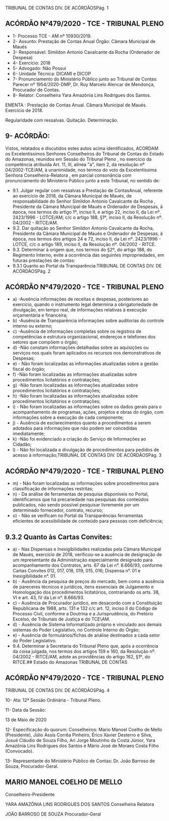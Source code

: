 TRIBUNAL DE CONTAS DIV. DE ACÓRDÃOSPág. 1

## ACÓRDÃO Nº479/2020 - TCE - TRIBUNAL PLENO

- 1- Processo TCE - AM nº 10930/2019.
- 2- Assunto: Prestação de Contas Anual Órgão: Câmara Municipal de Maués
- 3- Responsável: Simildon Antonio Cavalcante da Rocha (Ordenador de Despesa)
- 4- Exercício: 2018
- 5- Advogado: Não Possui
- 6- Unidade Técnica: DICAMI e DICOP
- 7- Pronunciamento  do  Ministério  Público  junto  ao  Tribunal  de  Contas: Parecer  nº 1954/2020-DMP, Dr. Ruy Marcelo Alencar de Mendonça, Procurador de Contas.
- 8- Relator: Conselheira Yara Amazônia Lins Rodrigues dos Santos.

EMENTA : Prestação  de  Contas  Anual. Câmara Municipal de Maués. Exercício de 2018.

Regularidade com ressalvas. Quitação. Determinação.

## 9- ACÓRDÃO:

Vistos, relatados e discutidos estes autos acima identificados, ACORDAM os Excelentíssimos Senhores Conselheiros do Tribunal de Contas do Estado do Amazonas, reunidos em Sessão do Tribunal Pleno , no exercício da competência atribuída Art. 11, III, alínea "a", item 2, da resolução nº 04/2002-TCE/AM, à unanimidade, nos termos do voto da Excelentíssima Senhora Conselheira-Relatora , em parcial consonância com pronunciamento do Ministério Público junto a este Tribunal, no sentido de:

- 9.1. Julgar regular com ressalvas a Prestação de ContasAnual, referente ao exercício de 2018, da Câmara Municipal de Maués, de responsabilidade do Senhor Simildon Antonio Cavalcante da Rocha , Presidente  da  Câmara  Municipal  de  Maués  e  Ordenador  de Despesas, à época, nos termos do artigo 1º, inciso II, e artigo 22, inciso II, da Lei nº. 2423/1996 - LOTCE/AM; c/c o artigo 188, §1º, inciso II, da Resolução nº. 04/2002 - RITCE/AM.
- 9.2. Dar quitação ao Senhor Simildon Antonio Cavalcante da Rocha, Presidente  da  Câmara  Municipal  de  Maués  e  Ordenador  de Despesas, à época, nos termos dos artigos 24 e 72, inciso II, da Lei nº. 2423/1996 - LOTCE, c/c o artigo 189, inciso II, da Resolução nº. 04/2002 - RITCE.
- 9.3. Determinar à  origem que,  nos  termos  do  §2º,  do  artigo  188,  do Regimento Interno, evite a ocorrência das seguintes impropriedades, em futuras prestações de contas:
- 9.3.1 Quanto ao Portal da Transparência:TRIBUNAL DE CONTAS DIV. DE ACÓRDÃOSPág. 2

## ACÓRDÃO Nº479/2020 - TCE - TRIBUNAL PLENO

- a) -Ausência  informações  de  receitas  e  despesas,  posteriores  ao exercício, quando o instrumento legal determina a obrigatoriedade de divulgação,  em  tempo  real,  de  informações  relativas  à  execução orçamentária e financeira;
- b) -Ausência  de  Transparência  informações  sobre  auditorias  do controle interno ou externo;
- c) -Ausência de informações completas sobre os registros de competências e estrutura organizacional, endereços e telefones dos setores que compõem o órgão;
- d) -Não  constam  informações  detalhadas  sobre  as  aquisições  ou serviços nos quais foram aplicados os recursos nos demonstrativos de Despesas;
- e) - Não foram localizadas as informações atualizadas sobre a gestão fiscal do órgão;
- f) -Não foram localizadas as informações atualizadas sobre procedimentos licitatórios e contratações;
- g) -Não foram localizadas as informações atualizadas sobre procedimentos licitatórios e contratações;
- h) -Não foram localizadas as informações atualizadas sobre procedimentos licitatórios e contratações;
- i) - Não foram localizadas as informações sobre os dados gerais para o acompanhamento de programas, ações, projetos e obras do órgão, com informações sobre a execução de cada componente;
- j) -  Ausência  de  esclarecimentos  quanto  a  procedimentos  a  serem adotados para informações que não podem ser concedidas imediatamente;
- k) -Não  foi  evidenciado  a  criação  do  Serviço  de  Informações  ao Cidadão;
- l) - Não foi localizada a divulgação de procedimentos para pedidos de acesso à informação;TRIBUNAL DE CONTAS DIV. DE ACÓRDÃOSPág. 3

## ACÓRDÃO Nº479/2020 - TCE - TRIBUNAL PLENO

- m) -  Não foram localizadas as informações sobre procedimentos para classificação de informações restritas;
- n) -  Da  análise  de  ferramentas  de  pesquisa  disponíveis  no  Portal, identificamos  que  há  precariedade  nas  pesquisas  dos  conteúdos publicados, não sendo possível pesquisar livremente por um determinado fornecedor, contrato, recurso;
- o) - Não se verificam no Portal da Transparências ferramentas eficientes de acessibilidade de conteúdo para pessoas com deficiência;

## 9.3.2 Quanto às Cartas Convites:

- a) - Nas Dispensas e Inexigibilidades realizadas pela Câmara Municipal de Maués, exercício de 2018, verificou-se a ausência de designação de um representante da Administração especialmente designado para acompanhamento  dos  Contratos,  arts. 67 da Lei n°. 8.666/93, conforme Cartas Convites 012, 017, 018, 019, 015, 016; Dispensa n°. 01 e Inexigibilidade n°. 01.
- b) - Ausência da pesquisa de preços do mercado, bem como a ausência de pareceres técnicos e jurídicos,  itens  essenciais  de  Julgamento  e Homologação dos procedimentos licitatórios, contrariando os arts. 38, VI e art. 43, IV da Lei n°. 8.666/93.
- c) - Ausência de Procurador jurídico, em desacordo com a Constituição Republicana de 1988, arts. 131 e 132 c/c art. 12, inciso II do Código de Processo Civil,  conforme a Doutrina e a Jurisprudência, do Pretório Excelso, de Tribunais de Justiça e do TCE\AM.
- d) - Ausência de Sistema Informatizado próprio e vinculado aos demais sistemas do Poder Legislativo, no Controle Interno do Órgão;
- e) - Ausência de formulários/fichas de análise destinados a cada setor do Poder Legislativo.
- 9.4. Determinar à  Secretaria do Tribunal Pleno que, após a ocorrência da coisa  julgada,  nos  termos  dos  artigos  159  e  160,  da  Resolução  nº. 04/2002  -  RITCE/AM,  adote  as  providências  do  artigo  162, §1º, do RITCE.## Estado do Amazonas TRIBUNAL DE CONTAS

## ACÓRDÃO Nº479/2020 - TCE - TRIBUNAL PLENO

TRIBUNAL DE CONTAS DIV. DE ACÓRDÃOSPág. 4

10-  Ata: 12ª Sessão Ordinária - Tribunal Pleno.

11-  Data da Sessão:

13 de Maio de 2020

12-  Especificação do quorum: Conselheiros: Mario Manoel Coelho de Mello (Presidente), Júlio Assis Corrêa Pinheiro, Érico Xavier Desterro e Silva, Josué Cláudio de Souza Filho, Ari Jorge Moutinho da Costa Júnior, Yara Amazônia Lins Rodrigues dos Santos e Mário José de Moraes Costa Filho (Convocado).

13-  Representante  do  Ministério  Público  de  Contas: Dr. João  Barroso  de  Souza, Procurador-Geral.

## MARIO MANOEL COELHO DE MELLO

Conselheiro-Presidente

YARA AMAZÔNIA LINS RODRIGUES DOS SANTOS Conselheira Relatora

JOÃO BARROSO DE SOUZA Procurador-Geral